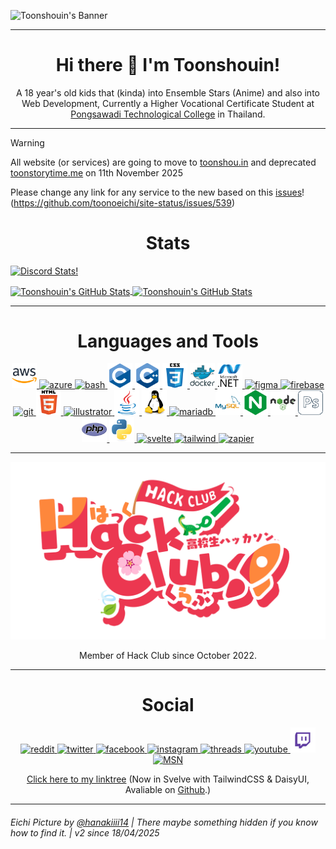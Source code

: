 ![Toonshouin's Banner](pictures/github-banner.png)
<hr>
<h1 align="center">Hi there 👋 I'm Toonshouin!</h1>
<p align="center">A 18 year's old kids that (kinda) into Ensemble Stars (Anime) and also into Web Development, Currently a Higher Vocational Certificate Student at <a href="https://www3.pongsawadi.ac.th/psc2023/">Pongsawadi Technological College</a> in Thailand.</p>

<hr>

> [!WARNING]
> All website (or services) are going to move to [toonshou.in](https://toonshou.in) and deprecated [toonstorytime.me](https://toonstorytime.me) on 11th November 2025
> 
> Please change any link for any service to the new based on this [issues](https://github.com/toonshouin/site-status/issues/539)! (https://github.com/toonoeichi/site-status/issues/539)

<h1 align="center">Stats</h1>

[![Discord Stats!](https://lanyard.cnrad.dev/api/409324079326167043)](https://discord.com/users/409324079326167043)

<a href="https://github.com/toonoeichi">
  <img align="center" src="https://ghstats.toonshou.in/api?username=toonshouin&show_icons=true&theme=rose_pine" alt="Toonshouin's GitHub Stats" height="230"/>
  <img align="center" src="https://ghstats.toonshou.in/api/top-langs/?username=toonshouin&theme=rose_pine" alt="Toonshouin's GitHub Stats" height="230"/>
</a>
<hr>
<h1 align="center">Languages and Tools</h1>
<p align="center">
            <a href="https://aws.amazon.com" target="_blank" rel="noreferrer">
                <img src="https://raw.githubusercontent.com/devicons/devicon/master/icons/amazonwebservices/amazonwebservices-original-wordmark.svg" alt="aws" width="40" height="40" />
            </a>
            <a href="https://azure.microsoft.com/en-in/" target="_blank" rel="noreferrer">
                <img src="https://www.vectorlogo.zone/logos/microsoft_azure/microsoft_azure-icon.svg" alt="azure" width="40" height="40" />
            </a>
            <a href="https://www.gnu.org/software/bash/" target="_blank" rel="noreferrer">
                <img src="https://www.vectorlogo.zone/logos/gnu_bash/gnu_bash-icon.svg" alt="bash" width="40" height="40" />
            </a>
            <a href="https://www.cprogramming.com/" target="_blank" rel="noreferrer">
                <img src="https://raw.githubusercontent.com/devicons/devicon/master/icons/c/c-original.svg" alt="c" width="40" height="40" />
            </a>
            <a href="https://www.w3schools.com/cpp/" target="_blank" rel="noreferrer">
                <img src="https://raw.githubusercontent.com/devicons/devicon/master/icons/cplusplus/cplusplus-original.svg" alt="cplusplus" width="40" height="40" />
            </a>
            <a href="https://www.w3schools.com/css/" target="_blank" rel="noreferrer">
                <img src="https://raw.githubusercontent.com/devicons/devicon/master/icons/css3/css3-original-wordmark.svg" alt="css3" width="40" height="40" />
            </a>
            <a href="https://www.docker.com/" target="_blank" rel="noreferrer">
                <img src="https://raw.githubusercontent.com/devicons/devicon/master/icons/docker/docker-original-wordmark.svg" alt="docker" width="40" height="40" />
            </a>
            <a href="https://dotnet.microsoft.com/" target="_blank" rel="noreferrer">
                <img src="https://raw.githubusercontent.com/devicons/devicon/master/icons/dot-net/dot-net-original-wordmark.svg" alt="dotnet" width="40" height="40" />
            </a>
            <a href="https://www.figma.com/" target="_blank" rel="noreferrer">
                <img src="https://www.vectorlogo.zone/logos/figma/figma-icon.svg" alt="figma" width="40" height="40" />
            </a>
            <a href="https://firebase.google.com/" target="_blank" rel="noreferrer">
                <img src="https://www.vectorlogo.zone/logos/firebase/firebase-icon.svg" alt="firebase" width="40" height="40" />
            </a>
            <a href="https://git-scm.com/" target="_blank" rel="noreferrer">
                <img src="https://www.vectorlogo.zone/logos/git-scm/git-scm-icon.svg" alt="git" width="40" height="40" />
            </a>
            <a href="https://www.w3.org/html/" target="_blank" rel="noreferrer">
                <img src="https://raw.githubusercontent.com/devicons/devicon/master/icons/html5/html5-original-wordmark.svg" alt="html5" width="40" height="40" />
            </a>
            <a href="https://www.adobe.com/in/products/illustrator.html" target="_blank" rel="noreferrer">
                <img src="https://www.vectorlogo.zone/logos/adobe_illustrator/adobe_illustrator-icon.svg" alt="illustrator" width="40" height="40" />
            </a>
            <a href="https://www.java.com" target="_blank" rel="noreferrer">
                <img src="https://raw.githubusercontent.com/devicons/devicon/master/icons/java/java-original.svg" alt="java" width="40" height="40" />
            </a>
            <a href="https://www.linux.org/" target="_blank" rel="noreferrer">
                <img src="https://raw.githubusercontent.com/devicons/devicon/master/icons/linux/linux-original.svg" alt="linux" width="40" height="40" />
            </a>
            <a href="https://mariadb.org/" target="_blank" rel="noreferrer">
                <img src="https://www.vectorlogo.zone/logos/mariadb/mariadb-icon.svg" alt="mariadb" width="40" height="40" />
            </a>
            <a href="https://www.mysql.com/" target="_blank" rel="noreferrer">
                <img src="https://raw.githubusercontent.com/devicons/devicon/master/icons/mysql/mysql-original-wordmark.svg" alt="mysql" width="40" height="40" />
            </a>
            <a href="https://www.nginx.com" target="_blank" rel="noreferrer">
                <img src="https://raw.githubusercontent.com/devicons/devicon/master/icons/nginx/nginx-original.svg" alt="nginx" width="40" height="40" />
            </a>
            <a href="https://nodejs.org" target="_blank" rel="noreferrer">
                <img src="https://raw.githubusercontent.com/devicons/devicon/master/icons/nodejs/nodejs-original-wordmark.svg" alt="nodejs" width="40" height="40" />
            </a>
            <a href="https://www.photoshop.com/en" target="_blank" rel="noreferrer">
                <img src="https://raw.githubusercontent.com/devicons/devicon/master/icons/photoshop/photoshop-line.svg" alt="photoshop" width="40" height="40" />
            </a>
            <a href="https://www.php.net" target="_blank" rel="noreferrer">
                <img src="https://raw.githubusercontent.com/devicons/devicon/master/icons/php/php-original.svg" alt="php" width="40" height="40" />
            </a>
            <a href="https://www.python.org" target="_blank" rel="noreferrer">
                <img src="https://raw.githubusercontent.com/devicons/devicon/master/icons/python/python-original.svg" alt="python" width="40" height="40" />
            </a>
            <a href="https://svelte.dev" target="_blank" rel="noreferrer">
                <img src="https://upload.wikimedia.org/wikipedia/commons/1/1b/Svelte_Logo.svg" alt="svelte" width="40" height="40" /> </a>
            <a href="https://tailwindcss.com/" target="_blank" rel="noreferrer"> <img src="https://www.vectorlogo.zone/logos/tailwindcss/tailwindcss-icon.svg" alt="tailwind" width="40" height="40" />
            </a>
            <a href="https://zapier.com" target="_blank" rel="noreferrer">
                <img src="https://www.vectorlogo.zone/logos/zapier/zapier-icon.svg" alt="zapier" width="40" height="40" />
            </a>
        </p>
<hr>

![Hack Club Anime Logo](pictures/logo/hackclub-anime.png)
<p align="center">
Member of Hack Club since October 2022.
</p>

<hr>
<h1 align="center">Social</h1> 

<p align="center">
            <a href="https://www.reddit.com/user/toonoeichi/" target="_blank" rel="noreferrer">
                <img src="https://raw.githubusercontent.com/pheralb/svgl/refs/heads/main/static/library/reddit.svg" alt="reddit" width="40" height="40" />
            </a>
            <a href="https://x.com/toonshouin" target="_blank" rel="noreferrer">
                <img src="https://raw.githubusercontent.com/uditkumar489/Icon-pack/refs/heads/master/Social%20media/Flat%20-%20circular/svg/twitter.svg" alt="twitter" width="40" height="40" />
            </a>
            <a href="https://fb.com/toonshouin" target="_blank" rel="noreferrer">
                <img src="https://raw.githubusercontent.com/gilbarbara/logos/refs/heads/main/logos/facebook.svg" alt="facebook" width="40" height="40" />
            </a>
            <a href="https://www.instagram.com/toonshouin" target="_blank" rel="noreferrer">
                <img src="https://raw.githubusercontent.com/homarr-labs/dashboard-icons/refs/heads/main/svg/instagram.svg" alt="instagram" width="40" height="40" />
            </a>
            <a href="https://www.threads.net/@toonshouin" target="_blank" rel="noreferrer">
                <img src="https://raw.githubusercontent.com/edent/SuperTinyIcons/refs/heads/master/images/svg/threads.svg" alt="threads" width="40" height="40" />
            </a>
            <a href="https://youtube.com/@toonstorytime" target="_blank" rel="noreferrer">
                <img src="https://vectorwiki.com/images/d2cKM__youtube.svg" alt="youtube" width="40" height="40" />
            </a>
            <a href="https://twitch.tv/toonstorytime" target="_blank" rel="noreferrer">
                <img src="https://raw.githubusercontent.com/edent/SuperTinyIcons/refs/heads/master/images/svg/twitch.svg" alt="twitch" width="40" height="40" />
            </a>
            <a href="msnim:chat?contact=kritthapath@escargot.chat" target="_blank" rel="noreferrer">
                <img src="https://iconape.com/wp-content/files/fb/353373/png/353373.png" alt="MSN" width="40" height="40" />
            </a>
        </p>

<p align="center">
<a href="https://tree.toonstorytime.me">Click here to my linktree</a> (Now in Svelve with TailwindCSS & DaisyUI, Avaliable on <a href="https://github.com/toonshouin/my-linktree">Github</a>.)
</p>

---
###### Eichi Picture by [@hanakiiii14](https://www.instagram.com/hanakiiii14/) | *There maybe something hidden if you know how to find it.* | v2 since 18/04/2025

<!---
Credit and Inspired
v1 : Nattawatt Hongthong (https://github.com/RealNattawattHongthong) and ChokunPlayZ (https://github.com/ChokunPlayZ).
v2 : Improved layout and theme by ToonOeichi (https://github.com/toonshouin) ! Feel free to copy but please don't remove this part!

And also, PGP Signed Notes will be moved soon! but you can still try to verify it yourself in your computer or Online at https://pgptool.org/ (also, I will change key soon!)
-->
